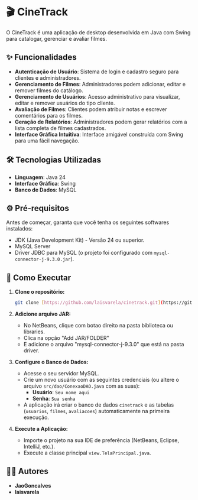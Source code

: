 # 🎬 CineTrack

O CineTrack é uma aplicação de desktop desenvolvida em Java com Swing para catalogar, gerenciar e avaliar filmes.

## ✨ Funcionalidades

* **Autenticação de Usuário**: Sistema de login e cadastro seguro para clientes e administradores.
* **Gerenciamento de Filmes**: Administradores podem adicionar, editar e remover filmes do catálogo.
* **Gerenciamento de Usuários**: Acesso administrativo para visualizar, editar e remover usuários do tipo cliente.
* **Avaliação de Filmes**: Clientes podem atribuir notas e escrever comentários para os filmes.
* **Geração de Relatórios**: Administradores podem gerar relatórios com a lista completa de filmes cadastrados.
* **Interface Gráfica Intuitiva**: Interface amigável construída com Swing para uma fácil navegação.

## 🛠️ Tecnologias Utilizadas

* **Linguagem**: Java 24
* **Interface Gráfica**: Swing
* **Banco de Dados**: MySQL

## ⚙️ Pré-requisitos

Antes de começar, garanta que você tenha os seguintes softwares instalados:

* JDK (Java Development Kit) - Versão 24 ou superior.
* MySQL Server
* Driver JDBC para MySQL (o projeto foi configurado com `mysql-connector-j-9.3.0.jar`).

## 🚀 Como Executar

1.  **Clone o repositório:**
    ```bash
    git clone [https://github.com/laisvarela/cinetrack.git](https://github.com/laisvarela/cinetrack.git)
    ```
2. **Adicione arquivo JAR:**
   * No NetBeans, clique com botao direito na pasta biblioteca ou libraries.
   * Clica na opção "Add JAR/FOLDER"
   * E adicione o arquivo "mysql-connector-j-9.3.0" que está na pasta driver.
3.  **Configure o Banco de Dados:**
    * Acesse o seu servidor MySQL.
    * Crie um novo usuário com as seguintes credenciais (ou altere o arquivo `src/dao/ConexaoDAO.java` com as suas):
        * **Usuário**: `Seu nome aqui`
        * **Senha**: `Sua senha`
    * A aplicação irá criar o banco de dados `cinetrack` e as tabelas (`usuarios`, `filmes`, `avaliacoes`) automaticamente na primeira execução.

4.  **Execute a Aplicação:**
    * Importe o projeto na sua IDE de preferência (NetBeans, Eclipse, IntelliJ, etc.).
    * Execute a classe principal `view.TelaPrincipal.java`.

## 👩‍💻 Autores

* **JaoGoncalves**
* **laisvarela**
